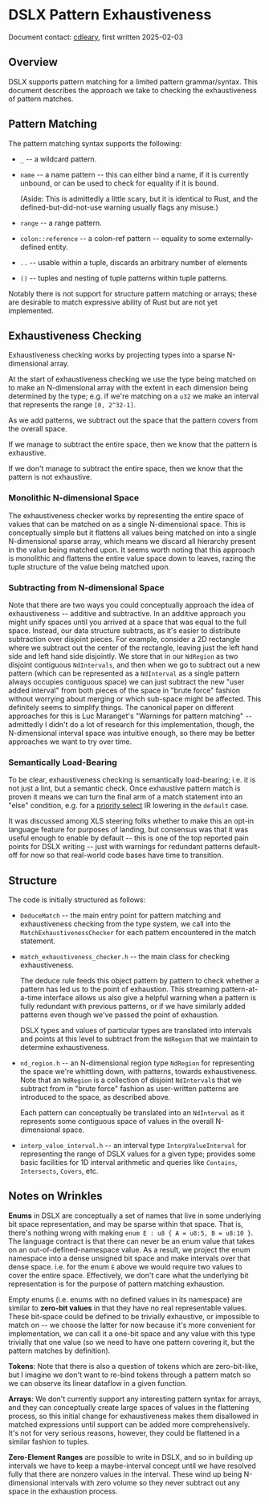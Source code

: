 # DSLX Pattern Exhaustiveness

Document contact: [cdleary](https://github.com/cdleary), first written 2025-02-03

## Overview

DSLX supports pattern matching for a limited pattern grammar/syntax. This document describes the approach we take to checking the exhaustiveness of pattern matches.

## Pattern Matching

The pattern matching syntax supports the following:

* `_` -- a wildcard pattern.
* `name` -- a name pattern -- this can either bind a name, if it is currently unbound, or can be used to check for equality if it is bound.

  (Aside: This is admittedly a little scary, but it is identical to Rust, and the defined-but-did-not-use warning usually flags any misuse.)
* `range` -- a range pattern.
* `colon::reference` -- a colon-ref pattern -- equality to some externally-defined entity.
* `..` -- usable within a tuple, discards an arbitrary number of elements
* `()` -- tuples and nesting of tuple patterns within tuple patterns.

Notably there is not support for structure pattern matching or arrays; these are desirable to match expressive ability of Rust but are not yet implemented.

## Exhaustiveness Checking

Exhaustiveness checking works by projecting types into a sparse N-dimensional array.

At the start of exhaustiveness checking we use the type being matched on to make an N-dimensional array with the extent in each dimension being determined by the type; e.g. if we're matching on a `u32` we make an interval that represents the range `[0, 2^32-1]`.

As we add patterns, we subtract out the space that the pattern covers from the overall space.

If we manage to subtract the entire space, then we know that the pattern is exhaustive.

If we don't manage to subtract the entire space, then we know that the pattern is not exhaustive.

### Monolithic N-dimensional Space

The exhaustiveness checker works by representing the entire space of values that can be matched on as a single N-dimensional space. This is conceptually simple but it flattens all values being matched on into a single N-dimensional sparse array, which means we discard all hierarchy present in the value being matched upon. It seems worth noting that this approach is monolithic and flattens the entire value space down to leaves, razing the tuple structure of the value being matched upon.

### Subtracting from N-dimensional Space

Note that there are two ways you could conceptually approach the idea of exhaustiveness -- additive and subtractive. In an additive approach you might unify spaces until you arrived at a space that was equal to the full space. Instead, our data structure subtracts, as it's easier to distribute subtraction over disjoint pieces. For example, consider a 2D rectangle where we subtract out the center of the rectangle, leaving just the left hand side and left hand side disjointly. We store that in our `NdRegion` as two disjoint contiguous `NdIntervals`, and then when we go to subtract out a new pattern (which can be represented as a `NdInterval` as a single pattern always occupies contiguous space) we can just subtract the new "user added interval" from both pieces of the space in "brute force" fashion without worrying about merging or which sub-space might be affected. This definitely seems to simplify things. The canonical paper on different approaches for this is Luc Maranget's "Warnings for pattern matching" -- admittedly I didn't do a lot of research for this implementation, though, the N-dimensional interval space was intuitive enough, so there may be better approaches we want to try over time.

### Semantically Load-Bearing

To be clear, exhaustiveness checking is semantically load-bearing; i.e. it is not just a lint, but a semantic check. Once exhaustive pattern match is proven it means we can turn the final arm of a match statement into an "else" condition, e.g. for a [priority select](https://google.github.io/xls/ir_semantics/#priority_sel) IR lowering in the `default` case.

It was discussed among XLS steering folks whether to make this an opt-in language feature for purposes of landing, but consensus was that it was useful enough to enable by default -- this is one of the top reported pain points for DSLX writing -- just with warnings for redundant patterns default-off for now so that real-world code bases have time to transition.

## Structure

The code is initially structured as follows:

* `DeduceMatch` -- the main entry point for pattern matching and exhaustiveness checking from the type system, we call into the `MatchExhaustivenessChecker` for each pattern encountered in the match statement.
* `match_exhaustiveness_checker.h` -- the main class for checking exhaustiveness.

  The deduce rule feeds this object pattern by pattern to check whether a pattern has led us to the point of exhaustion. This streaming pattern-at-a-time interface allows us also give a helpful warning when a pattern is fully redundant with previous patterns, or if we have similarly added patterns even though we've passed the point of exhaustion.

  DSLX types and values of particular types are translated into intervals and points at this level to subtract from the `NdRegion` that we maintain to determine exhaustiveness.
* `nd_region.h` -- an N-dimensional region type `NdRegion` for representing the space we're whittling down, with patterns, towards exhaustiveness. Note that an `NdRegion` is a collection of disjoint `NdInterval`s that we subtract from in "brute force" fashion as user-written patterns are introduced to the space, as described above.

  Each pattern can conceptually be translated into an `NdInterval` as it represents some contiguous space of values in the overall N-dimensional space.
* `interp_value_interval.h` -- an interval type `InterpValueInterval` for representing the range of DSLX values for a given type; provides some basic facilities for 1D interval arithmetic and queries like `Contains`, `Intersects`, `Covers`, etc.

## Notes on Wrinkles

**Enums** in DSLX are conceptually a set of names that live in some underlying bit space representation, and may be sparse within that space. That is, there's nothing wrong with making `enum E : u8 { A = u8:5, B = u8:10 }`. The language contract is that there can never be an enum value that takes on an out-of-defined-namespace value. As a result, we project the enum namespace into a dense unsigned bit space and make intervals over that dense space. i.e. for the enum `E` above we would require two values to cover the entire space. Effectively, we don't care what the underlying bit representation is for the purpose of pattern matching exhaustion.

Empty enums (i.e. enums with no defined values in its namespace) are similar to **zero-bit values** in that they have no real representable values. These bit-space could be defined to be trivially exhaustive, or impossible to match on -- we choose the latter for now because it's more convenient for implementation, we can call it a one-bit space and any value with this type trivially that one value (so we need to have one pattern covering it, but the pattern matches by definition).

**Tokens**: Note that there is also a question of tokens which are zero-bit-like, but I imagine we don't want to re-bind tokens through a pattern match so we can observe its linear dataflow in a given function.

**Arrays**: We don't currently support any interesting pattern syntax for arrays, and they can conceptually create large spaces of values in the flattening process, so this initial change for exhaustiveness makes them disallowed in matched expressions until support can be added more comprehensively. It's not for very serious reasons, however, they could be flattened in a similar fashion to tuples.

**Zero-Element Ranges** are possible to write in DSLX, and so in building up intervals we have to keep a maybe-interval concept until we have resolved fully that there are nonzero values in the interval. These wind up being N-dimensional intervals with zero volume so they never subtract out any space in the exhaustion process.
